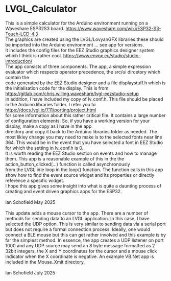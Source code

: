 # LVGL_Calculator<br>

This is a simple calculator for the Arduino environment running on a Waveshare ESP32S3 board. https://www.waveshare.com/wiki/ESP32-S3-Touch-LCD-4.3<br>
The graphics are created using the LVGL/LovyanGFX libraries.these should be imported into the Arduino environment ... see app for versions.<br>
It includes the config files for the EEZ Studio graphics designer system which I think is rather cool. https://www.envox.eu/studio/studio-introduction/<br>
The app consists of three components. The app, a simple expression evaluator which respects operator precedence, the src/ui dircetory which contain the<br>
code generated by the EEZ Studio designer and a file displaystuff.h which is the initialisation code for the display. This is from: https://gitlab.com/chris.willing.waveshare/lvgl-eezstudio-setup<br>
In addition, I have included my copy of lv_conf.h. This file should be placed in the Arduino libraries folder. I refer you to https://docs.lvgl.io/7.11/porting/project.html<br>
for some information about this rather critical file. It contains a large number of configuration elements. So, if you have a working version for your display, make a copy as I have in the app<br>
directory and copy it back to the Arduino libraries folder as needed. The most likley change you may need to make is to the selected fonts near line 364. This would be in the event that
you have selected a font in EEZ Studio for which the setting in lv_conf.h is 0.<br>
It is worth reading the EEZ Studio section on events and how to manage them. This app is a reasonable example of this in the the action_button_clicked(...) function is called asynchronously<br>
from the LVGL idle loop in the loop() function. The function calls in this app show how to find the event source widget and its properties or directly reference a specific widget.<br>
I hope this app gives some insight into what is quite a daunting process of creating and event driven graphics apps for the ESP32.<br>
<br>
Ian Schofield May 2025<br>
<br>
This update adds a mouse cursor to the app. There are a number of methods for sending data to an LVGL application. In this case, I have selected the UDP option.
This is very similar to sending data via a serial port but does not require a formal connection process. Ideally, one would connect a BLE mouse but
this can get rather involved and this example is by far the simplest method. In essence, the app creates a UDP listener on port 1000 and any UDP source
may send an 8 byte message formatted as 2 32bit integers, the X and Y coordinates for the cursor and a mouse click indicator when the X coordinate is negative.
An example VB.Net app is included in the Mouse_Xmit directory.<br>
<br>
Ian Schofield July 2025<br>
<br>


